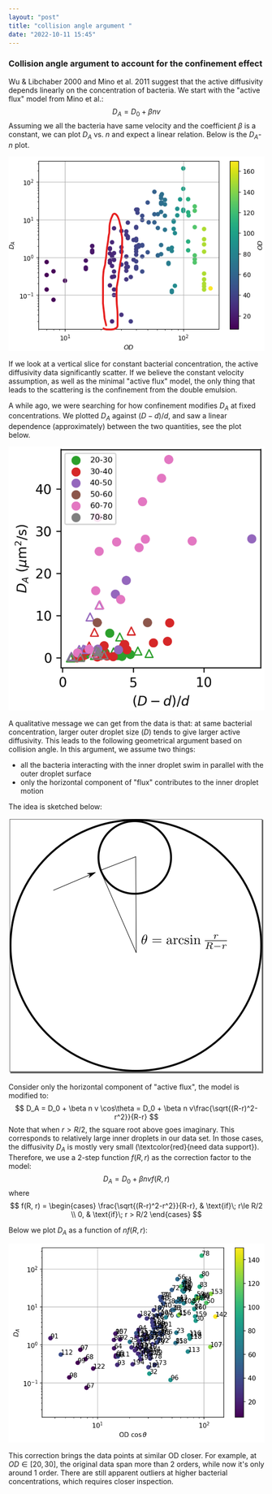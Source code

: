 ```yaml
---
layout: "post"
title: "collision angle argument "
date: "2022-10-11 15:45"
---
```


### Collision angle argument to account for the confinement effect

Wu & Libchaber 2000 and Mino et al. 2011 suggest that the active diffusivity depends linearly on the concentration of bacteria. We start with the "active flux" model from Mino et al.:
$$
D_A = D_0 + \beta n v
$$
Assuming we all the bacteria have same velocity and the coefficient $\beta$ is a constant, we can plot $D_A$ vs. $n$ and expect a linear relation. Below is the $D_A$-$n$ plot.

![DA vs. n](../images/2022/10/da-vs-n.png)


If we look at a vertical slice for constant bacterial concentration, the active diffusivity data significantly scatter. If we believe the constant velocity assumption, as well as the minimal "active flux" model, the only thing that leads to the scattering is the confinement from the double emulsion.

A while ago, we were searching for how confinement modifies $D_A$ at fixed concentrations. We plotted $D_A$ against $(D-d)/d$, and saw a linear dependence (approximately) between the two quantities, see the plot below.

![DA vs. new param](../images/2022/10/da-vs-new-param.png)

A qualitative message we can get from the data is that: at same bacterial concentration, larger outer droplet size ($D$) tends to give larger active diffusivity. This leads to the following geometrical argument based on collision angle. In this argument, we assume two things:

- all the bacteria interacting with the inner droplet swim in parallel with the outer droplet surface
- only the horizontal component of "flux" contributes to the inner droplet motion

The idea is sketched below:

![sketch of collision angle](../images/2022/10/sketch-of-collision-angle.png)

Consider only the horizontal component of "active flux", the model is modified to:
$$
D_A = D_0 + \beta n v \cos\theta = D_0 + \beta n v\frac{\sqrt{(R-r)^2-r^2}}{R-r}
$$
Note that when $r>R/2$, the square root above goes imaginary. This corresponds to relatively large inner droplets in our data set. In those cases, the diffusivity $D_A$ is mostly very small (\textcolor{red}{need data support}). Therefore, we use a 2-step function $f(R, r)$ as the correction factor to the model:
$$
D_A = D_0 + \beta n v f(R, r)
$$
where
$$
f(R, r) =
\begin{cases}
\frac{\sqrt{(R-r)^2-r^2}}{R-r}, & \text{if}\; r\le R/2 \\
0, & \text{if}\; r > R/2
\end{cases}
$$

Below we plot $D_A$ as a function of $nf(R, r)$:

![collision angle plot](../images/2022/10/collision-angle-plot.png)

This correction brings the data points at similar OD closer. For example, at $OD\in[20, 30]$, the original data span more than 2 orders, while now it's only around 1 order. There are still apparent outliers at higher bacterial concentrations, which requires closer inspection.
